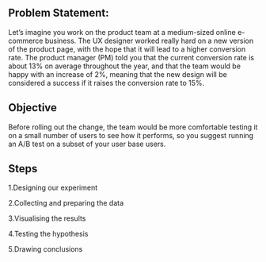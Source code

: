 ## Problem Statement:
Let’s imagine you work on the product team at a medium-sized online e-commerce business. The UX designer worked really hard on a new version of the product page, with the hope that it will lead to a higher conversion rate. The product manager (PM) told you that the current conversion rate is about 13% on average throughout the year, and that the team would be happy with an increase of 2%, meaning that the new design will be considered a success if it raises the conversion rate to 15%.

## Objective
Before rolling out the change, the team would be more comfortable testing it on a small number of users to see how it performs, so you suggest running an A/B test on a subset of your user base users.

## Steps
1.Designing our experiment

2.Collecting and preparing the data

3.Visualising the results

4.Testing the hypothesis

5.Drawing conclusions
